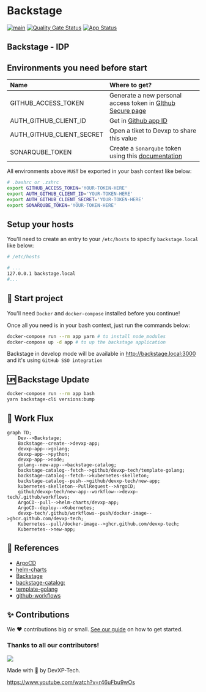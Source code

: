 # Backstage

[![main](https://github.com/devxp-tech/backstage/actions/workflows/main.yaml/badge.svg)](https://github.com/devxp-tech/backstage/actions/workflows/main.yaml)
[![Quality Gate Status](https://sonar.devxp-tech.io/api/project_badges/measure?project=backstage&metric=alert_status&token=sqb_75874b86dd51377e19e0a63680ce408a315f5327)](https://sonar.devxp-tech.io/dashboard?id=backstage)
[![App Status](https://argocd.devxp-tech.io/api/badge?name=backstage-prd&revision=true)](https://argocd.devxp-tech.io/applications/backstage-prd)

## Backstage - IDP

## Environments you need before start

| Name                      | Where to get?                                                                                                   |
| :------------------------ | :-------------------------------------------------------------------------------------------------------------- |
| GITHUB_ACCESS_TOKEN       | Generate a new personal access token in [GIthub Secure page](https://github.com/settings/tokens)                |
| AUTH_GITHUB_CLIENT_ID     | Get in [Github app ID](https://github.com/organizations/devxp-tech/settings/applications/1927877)               |
| AUTH_GITHUB_CLIENT_SECRET | Open a tiket to Devxp to share this value                                                                       |
| SONARQUBE_TOKEN           | Create a `Sonarqube` token using this [documentation](https://docs.sonarqube.org/latest/user-guide/user-token/) |

All environments above `MUST` be exported in your bash context like below:

```sh
# .bashrc or .zshrc
export GITHUB_ACCESS_TOKEN='YOUR-TOKEN-HERE'
export AUTH_GITHUB_CLIENT_ID='YOUR-TOKEN-HERE'
export AUTH_GITHUB_CLIENT_SECRET='YOUR-TOKEN-HERE'
export SONARQUBE_TOKEN='YOUR-TOKEN-HERE'
```

## Setup your hosts

You'll need to create an entry to your `/etc/hosts` to specify `backstage.local` like below:

```sh
# /etc/hosts

# ...
127.0.0.1 backstage.local
#...

```

## 🚀 Start project

You'll need `Docker` and `docker-compose` installed before you continue!

Once all you need is in your bash context, just run the commands below:

```sh
docker-compose run --rm app yarn # to install node_modules
docker-compose up -d app # to up the backstage application
```

Backstage in develop mode will be available in <http://backstage.local:3000> and it's using `GitHub SSO integration`

## 🆙 Backstage Update

```sh
docker-compose run --rm app bash
yarn backstage-cli versions:bump
```

## 🚦 Work Flux

```mermaid
graph TD;
    Dev-->Backstage;
    Backstage--create-->devxp-app;
    devxp-app-->golang;
    devxp-app-->python;
    devxp-app-->node;
    golang--new-app-->backstage-catalog;
    backstage-catalog--fetch-->github/devxp-tech/template-golang;
    backstage-catalog--fetch-->kubernetes-skelleton;
    backstage-catalog--push-->github/devxp-tech/new-app;
    kubernetes-skelleton--PullRequest-->ArgoCD;
    github/devxp-tech/new-app--workflow-->devxp-tech/.github/workflows;
    ArgoCD--pull-->helm-charts/devxp-app;
    ArgoCD--deploy-->Kubernetes;
    devxp-tech/.github/workflows--push/docker-image-->ghcr.github.com/devxp-tech;
    Kubernetes--pull/docker-image-->ghcr.github.com/devxp-tech;
    Kubernetes-->new-app;
```

## 🧩 References 

- [ArgoCD](https://github.com/devxp-tech/gitops)
- [helm-charts](https://github.com/devxp-tech/helm-charts)
- [Backstage](https://github.com/devxp-tech/backstage)
- [backstage-catalog:](https://github.com/devxp-tech/backstage-catalog)
- [template-golang](https://github.com/devxp-tech/template-golang)
- [github-workflows](https://github.com/devxp-tech/.github)


## ✨ Contributions

We ❤️ contributions big or small. [See our guide](contributing.md) on how to get started.

### Thanks to all our contributors!

<a href="https://github.com/devxp-tech/backstage/graphs/contributors">
  <img src="https://contrib.rocks/image?repo=devxp-tech/backstage" />
</a>

Made with 💜 by DevXP-Tech.

https://www.youtube.com/watch?v=r46uFbu9wOs

